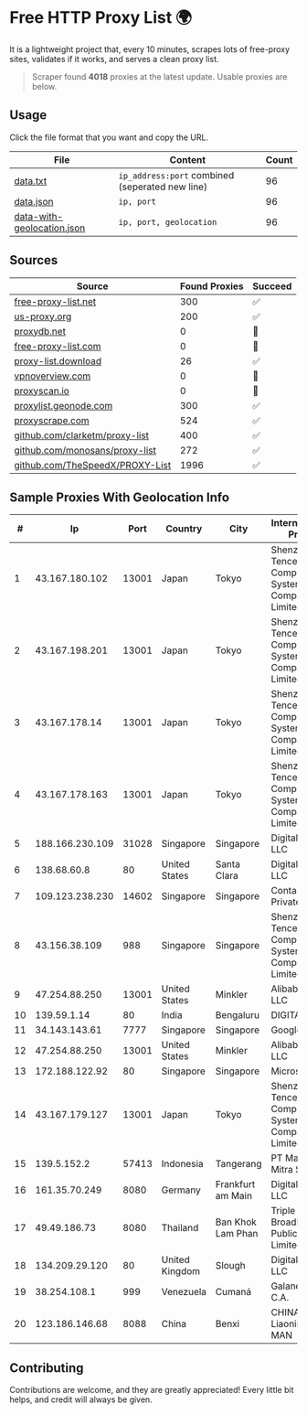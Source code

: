 
# Free HTTP Proxy List 🌍

It is a lightweight project that, every 10 minutes, scrapes lots of free-proxy sites, validates if it works, and serves a clean proxy list.


> Scraper found **4018** proxies at the latest update. Usable proxies are below.

## Usage

Click the file format that you want and copy the URL.


|File|Content|Count|
|----|-------|-----|
|[data.txt](https://raw.githubusercontent.com/themiralay/Proxy-List-World/master/data.txt)|`ip_address:port` combined (seperated new line)|96|
|[data.json](https://raw.githubusercontent.com/themiralay/Proxy-List-World/master/data.json)|`ip, port`|96|
|[data-with-geolocation.json](https://raw.githubusercontent.com/themiralay/Proxy-List-World/master/data-with-geolocation.json)|`ip, port, geolocation`|96|

## Sources

|Source|Found Proxies|Succeed|
|------|-------------|-------|
|[free-proxy-list.net](https://free-proxy-list.net)|300|✅|
|[us-proxy.org](https://www.us-proxy.org)|200|✅|
|[proxydb.net](http://proxydb.net)|0|🚫|
|[free-proxy-list.com](https://free-proxy-list.com/?page=&port=&type%5B%5D=http&type%5B%5D=https&up_time=0&search=Search)|0|🚫|
|[proxy-list.download](https://www.proxy-list.download/HTTP)|26|✅|
|[vpnoverview.com](https://vpnoverview.com/privacy/anonymous-browsing/free-proxy-servers)|0|🚫|
|[proxyscan.io](https://www.proxyscan.io)|0|🚫|
|[proxylist.geonode.com](https://proxylist.geonode.com/api/proxy-list?limit=300&page=1&sort_by=lastChecked&sort_type=desc&protocols=http,https)|300|✅|
|[proxyscrape.com](https://api.proxyscrape.com/v2/?request=displayproxies&protocol=http&timeout=10000&country=all&ssl=all&anonymity=all)|524|✅|
|[github.com/clarketm/proxy-list](https://raw.githubusercontent.com/clarketm/proxy-list/master/proxy-list-raw.txt)|400|✅|
|[github.com/monosans/proxy-list](https://raw.githubusercontent.com/monosans/proxy-list/main/proxies/http.txt)|272|✅|
|[github.com/TheSpeedX/PROXY-List](https://raw.githubusercontent.com/TheSpeedX/PROXY-List/master/http.txt)|1996|✅|


## Sample Proxies With Geolocation Info

|#|Ip|Port|Country|City|Internet Service Provider|
|-|--|----|-------|----|-------------------------|
|1|43.167.180.102|13001|Japan|Tokyo|Shenzhen Tencent Computer Systems Company Limited|
|2|43.167.198.201|13001|Japan|Tokyo|Shenzhen Tencent Computer Systems Company Limited|
|3|43.167.178.14|13001|Japan|Tokyo|Shenzhen Tencent Computer Systems Company Limited|
|4|43.167.178.163|13001|Japan|Tokyo|Shenzhen Tencent Computer Systems Company Limited|
|5|188.166.230.109|31028|Singapore|Singapore|DigitalOcean, LLC|
|6|138.68.60.8|80|United States|Santa Clara|DigitalOcean, LLC|
|7|109.123.238.230|14602|Singapore|Singapore|Contabo Asia Private Limited|
|8|43.156.38.109|988|Singapore|Singapore|Shenzhen Tencent Computer Systems Company Limited|
|9|47.254.88.250|13001|United States|Minkler|Alibaba Cloud LLC|
|10|139.59.1.14|80|India|Bengaluru|DIGITALOCEAN|
|11|34.143.143.61|7777|Singapore|Singapore|Google LLC|
|12|47.254.88.250|13001|United States|Minkler|Alibaba Cloud LLC|
|13|172.188.122.92|80|Singapore|Singapore|Microsoft|
|14|43.167.179.127|13001|Japan|Tokyo|Shenzhen Tencent Computer Systems Company Limited|
|15|139.5.152.2|57413|Indonesia|Tangerang|PT Maxindo Mitra Solusi|
|16|161.35.70.249|8080|Germany|Frankfurt am Main|DigitalOcean, LLC|
|17|49.49.186.73|8080|Thailand|Ban Khok Lam Phan|Triple T Broadband Public Company Limited|
|18|134.209.29.120|80|United Kingdom|Slough|DigitalOcean, LLC|
|19|38.254.108.1|999|Venezuela|Cumaná|Galanet Solution C.A.|
|20|123.186.146.68|8088|China|Benxi|CHINATELECOM Liaoning Benxi MAN|



## Contributing

Contributions are welcome, and they are greatly appreciated! Every
little bit helps, and credit will always be given.

